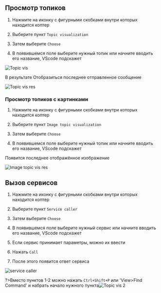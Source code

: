 ## Просмотр топиков

1. Нажмите на иконку с фигурными скобками внутри которых находится коптер

2. Выберите пункт `Topic visualization`

3. Затем выберите `Choose`

4. В появившемся поле выберите нужный топик или начните вводить его название, VScode подскажет

![Topic vis](https://i.imgur.com/q4oT0s7.png)

В результате Отобразиться последнее отправленное сообщение

![Topic vis res](https://i.imgur.com/RNw2qh0.png)

### Просмотр топиков с картинками

1. Нажмите на иконку с фигурными скобками внутри которых находится коптер

2. Выберите пункт `Image topic visualization`

3. Затем выберите `Choose`

4. В появившемся поле выберите нужный топик или начните вводить его название, VScode подскажет

Появится  последнее отображённое изображение

![Image topic vis res](https://i.imgur.com/kRHhevg.png)

## Вызов сервисов

1. Нажмите на иконку с фигурными скобками внутри которых находится коптер

2. Выберите пункт `Service caller`

3. Затем выберите `Choose`

4. В появившемся поле выберите нужный сервис или начните вводить его название, VScode подскажет

5. Если сервис принимает параметры, можно их ввести

6. Нажать `Call`

7. После этого появится ответ сервиса

![service caller](https://i.imgur.com/g8lML7m.png)



?>Вместо пунктов 1-2 можно нажать `Ctrl+Shift+P` или 'View>Find Command' и набрать начало нужного пункта![Topic vis 2](https://i.imgur.com/xP7AtDn.png)